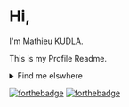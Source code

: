 # Hi,

I'm Mathieu KUDLA.

This is my Profile Readme.

<details>
  <summary>Find me elswhere</summary>
- [Here](https://www.linkedin.com/in/mathieukudla/) is my linkedin profile.
- [Here](https://stackshare.io/MathieuK/my-stack) is my stack.
- [Here](https://stackoverflow.com/users/2050419/mathieu-k) is my stack overflow profile.
</details>



[![forthebadge](https://forthebadge.com/images/badges/uses-badges.svg)]()
[![forthebadge](https://forthebadge.com/images/badges/certified-snoop-lion.svg)]()
